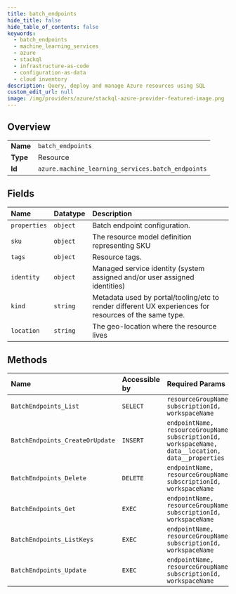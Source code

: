 ```yaml
---
title: batch_endpoints
hide_title: false
hide_table_of_contents: false
keywords:
  - batch_endpoints
  - machine_learning_services
  - azure    
  - stackql
  - infrastructure-as-code
  - configuration-as-data
  - cloud inventory
description: Query, deploy and manage Azure resources using SQL
custom_edit_url: null
image: /img/providers/azure/stackql-azure-provider-featured-image.png
---
```

  
    

## Overview
<table><tbody>
<tr><td><b>Name</b></td><td><code>batch_endpoints</code></td></tr>
<tr><td><b>Type</b></td><td>Resource</td></tr>
<tr><td><b>Id</b></td><td><code>azure.machine_learning_services.batch_endpoints</code></td></tr>
</tbody></table>

## Fields
| Name | Datatype | Description |
|:-----|:---------|:------------|
| `properties` | `object` | Batch endpoint configuration. |
| `sku` | `object` | The resource model definition representing SKU |
| `tags` | `object` | Resource tags. |
| `identity` | `object` | Managed service identity (system assigned and/or user assigned identities) |
| `kind` | `string` | Metadata used by portal/tooling/etc to render different UX experiences for resources of the same type. |
| `location` | `string` | The geo-location where the resource lives |
## Methods
| Name | Accessible by | Required Params |
|:-----|:--------------|:----------------|
| `BatchEndpoints_List` | `SELECT` | `resourceGroupName, subscriptionId, workspaceName` |
| `BatchEndpoints_CreateOrUpdate` | `INSERT` | `endpointName, resourceGroupName, subscriptionId, workspaceName, data__location, data__properties` |
| `BatchEndpoints_Delete` | `DELETE` | `endpointName, resourceGroupName, subscriptionId, workspaceName` |
| `BatchEndpoints_Get` | `EXEC` | `endpointName, resourceGroupName, subscriptionId, workspaceName` |
| `BatchEndpoints_ListKeys` | `EXEC` | `endpointName, resourceGroupName, subscriptionId, workspaceName` |
| `BatchEndpoints_Update` | `EXEC` | `endpointName, resourceGroupName, subscriptionId, workspaceName` |
